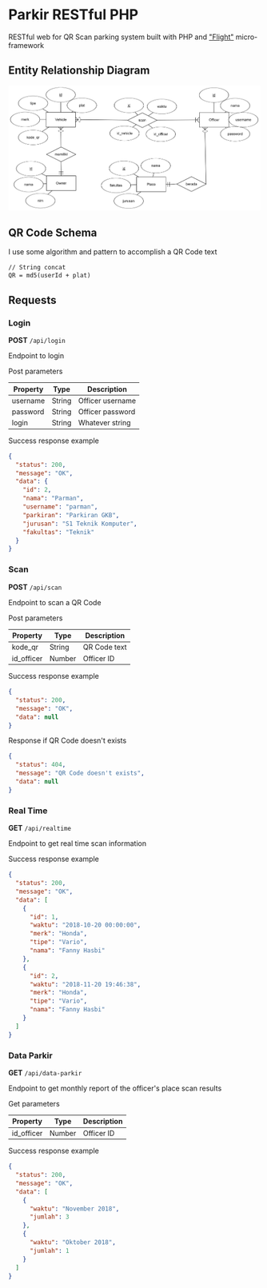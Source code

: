 # Parkir RESTful PHP
RESTful web for QR Scan parking system built with PHP and ["Flight"](http://flightphp.com) micro-framework

## Entity Relationship Diagram
!["Parkir RESTful PHP"](erd-parking-system.png "ERD Parking System")

## QR Code Schema

I use some algorithm and pattern to accomplish a QR Code text

```
// String concat
QR = md5(userId + plat)
```

## Requests
### Login
**POST** `/api/login`

Endpoint to login

Post parameters

| Property | Type | Description |
| --- | --- | --- |
| username | String | Officer username | 
| password | String | Officer password |
| login | String | Whatever string |

Success response example
```json
{
  "status": 200,
  "message": "OK",
  "data": {
    "id": 2,
    "nama": "Parman",
    "username": "parman",
    "parkiran": "Parkiran GKB",
    "jurusan": "S1 Teknik Komputer",
    "fakultas": "Teknik"
  }
}
```

### Scan
**POST** `/api/scan`

Endpoint to scan a QR Code

Post parameters

| Property | Type | Description |
| --- | --- | --- |
| kode_qr | String | QR Code text |
| id_officer | Number | Officer ID |

Success response example
```json
{
  "status": 200,
  "message": "OK",
  "data": null
}
```

Response if QR Code doesn't exists
```json
{
  "status": 404,
  "message": "QR Code doesn't exists",
  "data": null
}
```

### Real Time
**GET** `/api/realtime`

Endpoint to get real time scan information

Success response example
```json
{
  "status": 200,
  "message": "OK",
  "data": [
    {
      "id": 1,
      "waktu": "2018-10-20 00:00:00",
      "merk": "Honda",
      "tipe": "Vario",
      "nama": "Fanny Hasbi"
    },
    {
      "id": 2,
      "waktu": "2018-11-20 19:46:38",
      "merk": "Honda",
      "tipe": "Vario",
      "nama": "Fanny Hasbi"
    }
  ]
}
```

### Data Parkir
**GET** `/api/data-parkir`

Endpoint to get monthly report of the officer's place scan results

Get parameters

| Property | Type | Description |
| --- | --- | --- |
| id_officer | Number | Officer ID |

Success response example
```json
{
  "status": 200,
  "message": "OK",
  "data": [
    {
      "waktu": "November 2018",
      "jumlah": 3
    },
    {
      "waktu": "Oktober 2018",
      "jumlah": 1
    }
  ]
}
```